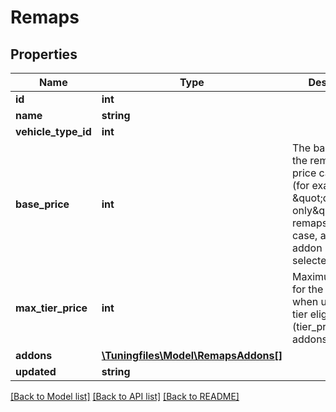 # Remaps

## Properties
Name | Type | Description | Notes
------------ | ------------- | ------------- | -------------
**id** | **int** |  | [optional] 
**name** | **string** |  | [optional] 
**vehicle_type_id** | **int** |  | [optional] 
**base_price** | **int** | The base price of the remap. Base price can be &#x60;0&#x60; (for example: \&quot;deactivation only\&quot; remaps). In this case, at least one addon must be selected. | [optional] 
**max_tier_price** | **int** | Maximum price for the remap when used with tier eligible (tier_price &#x3D; true) addons. | [optional] 
**addons** | [**\Tuningfiles\Model\RemapsAddons[]**](RemapsAddons.md) |  | [optional] 
**updated** | **string** |  | [optional] 

[[Back to Model list]](../README.md#documentation-for-models) [[Back to API list]](../README.md#documentation-for-api-endpoints) [[Back to README]](../README.md)

